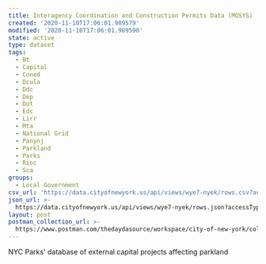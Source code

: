 ```yaml
---
title: Interagency Coordination and Construction Permits Data (MOSYS)
created: '2020-11-10T17:06:01.989579'
modified: '2020-11-10T17:06:01.989590'
state: active
type: dataset
tags:
  - Bt
  - Capital
  - Coned
  - Dcula
  - Ddc
  - Dep
  - Dot
  - Edc
  - Lirr
  - Mta
  - National Grid
  - Panynj
  - Parkland
  - Parks
  - Rioc
  - Sca
groups:
  - Local Government
csv_url: 'https://data.cityofnewyork.us/api/views/wye7-nyek/rows.csv?accessType=DOWNLOAD'
json_url: >-
  https://data.cityofnewyork.us/api/views/wye7-nyek/rows.json?accessType=DOWNLOAD
layout: post
postman_collection_url: >-
  https://www.postman.com/thedaydasource/workspace/city-of-new-york/collection/15909983-e3f336f2-d3f3-48db-953f-fe4c35237916
---
```

NYC Parks' database of external capital projects affecting parkland

